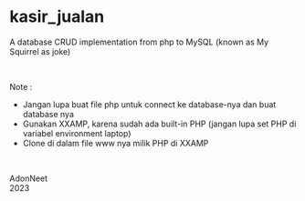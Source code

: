 # kasir_jualan  

A database CRUD implementation from php to MySQL (known as My Squirrel as joke) 

<br>

Note :  
+ Jangan lupa buat file php untuk connect ke database-nya dan buat database nya
+ Gunakan XXAMP, karena sudah ada built-in PHP (jangan lupa set PHP di variabel environment laptop)  
+ Clone di dalam file www nya milik PHP di XXAMP

<br>

AdonNeet  
2023